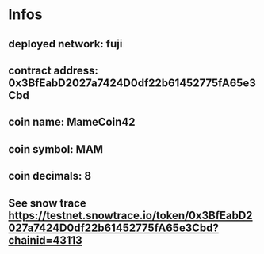 # Infos

## deployed network: fuji
## contract address: 0x3BfEabD2027a7424D0df22b61452775fA65e3Cbd
## coin name: MameCoin42
## coin symbol: MAM
## coin decimals: 8
## See snow trace https://testnet.snowtrace.io/token/0x3BfEabD2027a7424D0df22b61452775fA65e3Cbd?chainid=43113

